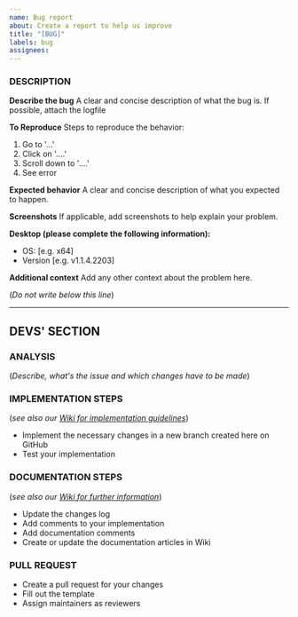 ```yaml
---
name: Bug report
about: Create a report to help us improve
title: "[BUG]"
labels: bug
assignees: 
---
```


### DESCRIPTION
**Describe the bug**
A clear and concise description of what the bug is. If possible, attach the logfile 

**To Reproduce**
Steps to reproduce the behavior:
1. Go to '...'
2. Click on '....'
3. Scroll down to '....'
4. See error

**Expected behavior**
A clear and concise description of what you expected to happen.

**Screenshots**
If applicable, add screenshots to help explain your problem.

**Desktop (please complete the following information):**
 - OS: [e.g. x64]
 - Version [e.g. v1.1.4.2203]

**Additional context**
Add any other context about the problem here.

(*Do not write below this line*)

-----------------------------------------------------
## DEVS' SECTION
### ANALYSIS
(*Describe, what's the issue and which changes have to be made*)

### IMPLEMENTATION STEPS
(*see also our [Wiki for implementation guidelines](https://example.com)*)
- Implement the necessary changes in a new branch created here on GitHub
- Test your implementation

### DOCUMENTATION STEPS
(*see also our [Wiki for further information](https://example.com)*)
- Update the changes log
- Add comments to your implementation
- Add documentation comments
- Create or update the documentation articles in Wiki

### PULL REQUEST
- Create a pull request for your changes
- Fill out the template
- Assign maintainers as reviewers

